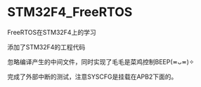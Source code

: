 # STM32F4_FreeRTOS
FreeRTOS在STM32F4上的学习

添加了STM32F4的工程代码

忽略编译产生的中间文件，同时实现了毛毛是菜鸡控制BEEP(≖ᴗ≖)✧

完成了外部中断的测试，注意SYSCFG是挂载在APB2下面的。